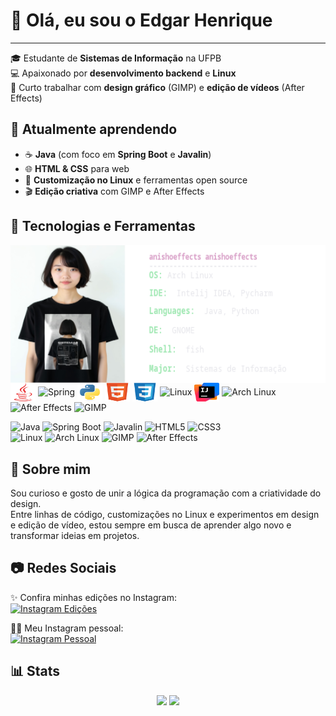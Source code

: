 # 👋 Olá, eu sou o Edgar Henrique  
---
🎓 Estudante de **Sistemas de Informação** na UFPB  
💻 Apaixonado por **desenvolvimento backend** e **Linux**  
🎨 Curto trabalhar com **design gráfico** (GIMP) e **edição de vídeos** (After Effects)  

## 🌱 Atualmente aprendendo  
- ☕ **Java** (com foco em **Spring Boot** e **Javalin**)  
- 🌐 **HTML & CSS** para web  
- 🐧 **Customização no Linux** e ferramentas open source  
- 🎬 **Edição criativa** com GIMP e After Effects


## 🚀 Tecnologias e Ferramentas  

<img src="neofetch_si_is_my_passion.png" alt="Banner" width="550" height="220" align="right">

<div style="display: inline_block"><br>
  <img align="center" title="Java" alt="Java" height="30" width="40" src="https://raw.githubusercontent.com/devicons/devicon/master/icons/java/java-plain.svg">
  <img align="center" title="Spring" alt="Spring" height="30" width="40" src="https://cdn.jsdelivr.net/gh/devicons/devicon@latest/icons/spring/spring-original.svg" />
  <img align="center" title="Python" alt="Python" height="30" width="40" src="https://raw.githubusercontent.com/devicons/devicon/master/icons/python/python-original.svg">
  <img align="center" title="HTML" alt="HTML" height="30" width="40" src="https://raw.githubusercontent.com/devicons/devicon/master/icons/html5/html5-original.svg">
  <img align="center" title="CSS" alt="CSS" height="30" width="40" src="https://raw.githubusercontent.com/devicons/devicon/master/icons/css3/css3-original.svg">
  <img align="center" title="Linux" alt="Linux" height="30" width="40" src="https://cdn.jsdelivr.net/gh/devicons/devicon@latest/icons/linux/linux-original.svg" />
  <img align="center" title="IntelliJ IDEA" alt="IntelliJ IDEA" height="30" width="40" src="https://raw.githubusercontent.com/devicons/devicon/master/icons/intellij/intellij-original.svg">
  <img align="center" title="Arch Linux" alt="Arch Linux" height="30" width="40" src="https://cdn.jsdelivr.net/gh/devicons/devicon@latest/icons/archlinux/archlinux-original.svg">
  <img align="center" title="After Effects" alt="After Effects" height="30" width="40" src="https://cdn.jsdelivr.net/gh/devicons/devicon@latest/icons/aftereffects/aftereffects-original.svg" />
  <img align="center" title="GIMP" alt="GIMP" height="30" width="40" src="https://cdn.jsdelivr.net/gh/devicons/devicon@latest/icons/gimp/gimp-original.svg" >
</div>


![Java](https://img.shields.io/badge/Java-ED8B00?style=for-the-badge&logo=openjdk&logoColor=white)
![Spring Boot](https://img.shields.io/badge/Spring_Boot-6DB33F?style=for-the-badge&logo=springboot&logoColor=white)
![Javalin](https://img.shields.io/badge/Javalin-00BFFF?style=for-the-badge&logo=java&logoColor=white)
![HTML5](https://img.shields.io/badge/HTML5-E34F26?style=for-the-badge&logo=html5&logoColor=white)
![CSS3](https://img.shields.io/badge/CSS3-1572B6?style=for-the-badge&logo=css3&logoColor=white)  
![Linux](https://img.shields.io/badge/Linux-FCC624?style=for-the-badge&logo=linux&logoColor=black)
![Arch Linux](https://img.shields.io/badge/Arch_Linux-1793D1?style=for-the-badge&logo=arch-linux&logoColor=white)
![GIMP](https://img.shields.io/badge/GIMP-5C5543?style=for-the-badge&logo=gimp&logoColor=white)
![After Effects](https://img.shields.io/badge/After%20Effects-9999FF?style=for-the-badge&logo=adobeaftereffects&logoColor=white)



## 📌 Sobre mim  
Sou curioso e gosto de unir a lógica da programação com a criatividade do design.  
Entre linhas de código, customizações no Linux e experimentos em design e edição de vídeo, estou sempre em busca de aprender algo novo e transformar ideias em projetos.  



## 📷 Redes Sociais  

✨ Confira minhas edições no Instagram:  
[![Instagram Edições](https://img.shields.io/badge/@anisho.who-E4405F?style=for-the-badge&logo=instagram&logoColor=white)](https://www.instagram.com/anisho.who/)  

🙋‍♂️ Meu Instagram pessoal:  
[![Instagram Pessoal](https://img.shields.io/badge/@henriqueapenas__-E4405F?style=for-the-badge&logo=instagram&logoColor=white)](https://www.instagram.com/henriqueapenas_/)


## 📊 Stats
<p align="center">
<img src="https://github-readme-stats.vercel.app/api/top-langs/?username=Edgar-sh&layout=compact&bg_color=1e1e2e&title_color=f5c2e7&text_color=cdd6f4&icon_color=94e2d5&hide_border=true">  
<img src="https://streak-stats.demolab.com?user=Edgar-sh&hide_border=true&background=1e1e2e&stroke=89b4fa&ring=f5c2e7&fire=f38ba8&currStreakNum=cdd6f4&sideNums=cdd6f4&currStreakLabel=94e2d5&sideLabels=f5c2e7&dates=bac2de">
</p>
